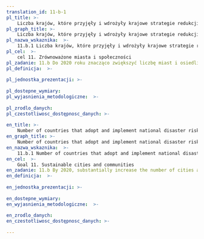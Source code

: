 ```yaml
---
translation_id: 11-b-1
pl_title: >-
    Liczba krajów, które przyjęły i wdrożyły krajowe strategie redukcji ryzyka klęsk żywiołowych zgodne z Ramowym Programem Działań na lata 2015-2030 z Sendai w sprawie ograniczania ryzyka katastrof
pl_graph_title: >-
    Liczba krajów, które przyjęły i wdrożyły krajowe strategie redukcji ryzyka klęsk żywiołowych zgodne z Ramowym Programem Działań na lata 2015-2030 z Sendai w sprawie ograniczania ryzyka katastrof
pl_nazwa_wskaznika:  >-
    11.b.1 Liczba krajów, które przyjęły i wdrożyły krajowe strategie redukcji ryzyka klęsk żywiołowych zgodne z Ramowym Programem Działań na lata 2015-2030 z Sendai w sprawie ograniczania ryzyka katastrof
pl_cel:  >-
    cel 11. Zrównoważone miasta i społeczności
pl_zadanie: 11.b Do 2020 roku znacząco zwiększyć liczbę miast i osiedli ludzkich korzystających z opracowań i wdrażających zintegrowane polityki i plany dążących do zwiększenia inkluzywności i wydajności wykorzystywania zasobów, łagodzenia skutków i przystosowania do zmian klimatycznych, odporności na skutki katastrof. Należy rozwijać i wdrażać kompleksowe zarządzanie ryzykiem katastrof na wszystkich poziomach, zgodnie z Ramami Działania na Rzecz Ograniczania Ryzyka Katastrof na lata 2015 – 2030 (Sendai Framework for Disaster Risk Reduction 2015- 2030)
pl_definicja:  >-
    
pl_jednostka_prezentacji: >-
    
pl_dostepne_wymiary: 
pl_wyjasnienia_metodologiczne:  >-
    
pl_zrodlo_danych: 
pl_czestotliwosc_dostępnosc_danych: >-
    
en_title: >-
    Number of countries that adopt and implement national disaster risk reduction strategies in line with the Sendai Framework for Disaster Risk Reduction 2015-2030
en_graph_title: >-
    Number of countries that adopt and implement national disaster risk reduction strategies in line with the Sendai Framework for Disaster Risk Reduction 2015-2030
en_nazwa_wskaznika:  >-
    11.b.1 Number of countries that adopt and implement national disaster risk reduction strategies in line with the Sendai Framework for Disaster Risk Reduction 2015-2030
en_cel:  >-
    Goal 11. Sustainable cities and communities
en_zadanie: 11.b By 2020, substantially increase the number of cities and human settlements adopting and implementing integrated policies and plans towards inclusion, resource efficiency, mitigation and adaptation to climate change, resilience to disasters, and develop and implement, in line with the Sendai Framework for Disaster Risk Reduction 2015–2030, holistic disaster risk management at all levels
en_definicja:  >-
    
en_jednostka_prezentacji: >-
    
en_dostepne_wymiary: 
en_wyjasnienia_metodologiczne:  >-
    
en_zrodlo_danych: 
en_czestotliwosc_dostępnosc_danych: >-
    
---
```

